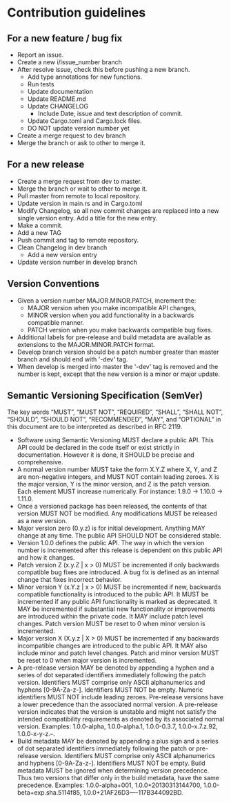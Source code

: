 # Contribution guidelines

## For a new feature / bug fix

- Report an issue.
- Create a new i/issue_number branch
- After resolve issue, check this before pushing a new branch.
  - Add type annotations for new functions.
  - Run tests
  - Update documentation
  - Update README.md
  - Update CHANGELOG
    - Include Date, issue and text description of commit.
  - Update Cargo.toml and Cargo.lock files.
  - DO NOT update version number yet
- Create a merge request to dev branch
- Merge the branch or ask to other to merge it.

## For a new release

- Create a merge request from dev to master.
- Merge the branch or wait to other to merge it.
- Pull master from remote to local repository.
- Update version in main.rs and in Cargo.toml
- Modify Changelog, so all new commit changes are replaced into a new single
  version entry. Add a title for the new entry.
- Make a commit.
- Add a new TAG
- Push commit and tag to remote repository.
- Clean Changelog in dev branch
  - Add a new version entry
- Update version number in develop branch

## Version Conventions

- Given a version number MAJOR.MINOR.PATCH, increment the:
  - MAJOR version when you make incompatible API changes,
  - MINOR version when you add functionality in a backwards compatible manner.
  - PATCH version when you make backwards compatible bug fixes.
- Additional labels for pre-release and build metadata are available as
  extensions to the MAJOR.MINOR.PATCH format.
- Develop branch version should be a patch number greater than
  master branch and should end with '-dev' tag.
- When develop is merged into master the '-dev' tag is removed and
  the number is kept, except that the new version is a minor or major
  update.

## Semantic Versioning Specification (SemVer)

The key words “MUST”, “MUST NOT”, “REQUIRED”, “SHALL”, “SHALL NOT”, “SHOULD”,
“SHOULD NOT”, “RECOMMENDED”, “MAY”, and “OPTIONAL” in this document are to be
interpreted as described in RFC 2119.

- Software using Semantic Versioning MUST declare a public API. This API could
be declared in the code itself or exist strictly in documentation. However it is
done, it SHOULD be precise and comprehensive.
- A normal version number MUST take the form X.Y.Z where X, Y, and Z are 
non-negative integers, and MUST NOT contain leading zeroes. X is the major
version, Y is the minor version, and Z is the patch version. Each element MUST
increase numerically. For instance: 1.9.0 -> 1.10.0 -> 1.11.0.
- Once a versioned package has been released, the contents of that version MUST
NOT be modified. Any modifications MUST be released as a new version.
- Major version zero (0.y.z) is for initial development. Anything MAY change at
any time. The public API SHOULD NOT be considered stable.
- Version 1.0.0 defines the public API. The way in which the version number is
incremented after this release is dependent on this public API and how it changes.
- Patch version Z (x.y.Z | x > 0) MUST be incremented if only backwards
compatible bug fixes are introduced. A bug fix is defined as an internal change
that fixes incorrect behavior.
- Minor version Y (x.Y.z | x > 0) MUST be incremented if new, backwards
compatible functionality is introduced to the public API. It MUST be incremented
if any public API functionality is marked as deprecated. It MAY be incremented
if substantial new functionality or improvements are introduced within the
private code. It MAY include patch level changes. Patch version MUST be reset to
0 when minor version is incremented.
- Major version X (X.y.z | X > 0) MUST be incremented if any backwards
incompatible changes are introduced to the public API. It MAY also include minor
and patch level changes. Patch and minor version MUST be reset to 0 when major
version is incremented.
- A pre-release version MAY be denoted by appending a hyphen and a series of dot
separated identifiers immediately following the patch version. Identifiers MUST
comprise only ASCII alphanumerics and hyphens [0-9A-Za-z-]. Identifiers MUST NOT
be empty. Numeric identifiers MUST NOT include leading zeroes. Pre-release
versions have a lower precedence than the associated normal version. A
pre-release version indicates that the version is unstable and might not satisfy
the intended compatibility requirements as denoted by its associated normal
version. Examples: 1.0.0-alpha, 1.0.0-alpha.1, 1.0.0-0.3.7, 1.0.0-x.7.z.92,
1.0.0-x-y-z.–.
- Build metadata MAY be denoted by appending a plus sign and a series of dot
separated identifiers immediately following the patch or pre-release version.
Identifiers MUST comprise only ASCII alphanumerics and hyphens [0-9A-Za-z-].
Identifiers MUST NOT be empty. Build metadata MUST be ignored when determining
version precedence. Thus two versions that differ only in the build metadata,
have the same precedence. Examples: 1.0.0-alpha+001, 1.0.0+20130313144700,
1.0.0-beta+exp.sha.5114f85, 1.0.0+21AF26D3—-117B344092BD.
